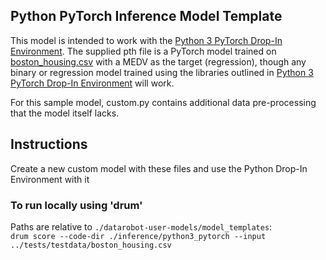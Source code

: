 ## Python PyTorch Inference Model Template


This model is intended to work with the [Python 3 PyTorch Drop-In Environment](../../public_dropin_environments/python3_pytorch/).
The supplied pth file is a PyTorch model trained on [boston_housing.csv](../../tests/testdata/boston_housing.csv)
with a MEDV as the target (regression), though any binary or regression model trained using the libraries
outlined in [Python 3 PyTorch Drop-In Environment](../../public_dropin_environments/python3_pytorch/) will work.

For this sample model, custom.py contains additional data pre-processing that the model itself lacks.

## Instructions
Create a new custom model with these files and use the Python Drop-In Environment with it

### To run locally using 'drum'
Paths are relative to `./datarobot-user-models/model_templates`:  
`drum score --code-dir ./inference/python3_pytorch --input ../tests/testdata/boston_housing.csv`